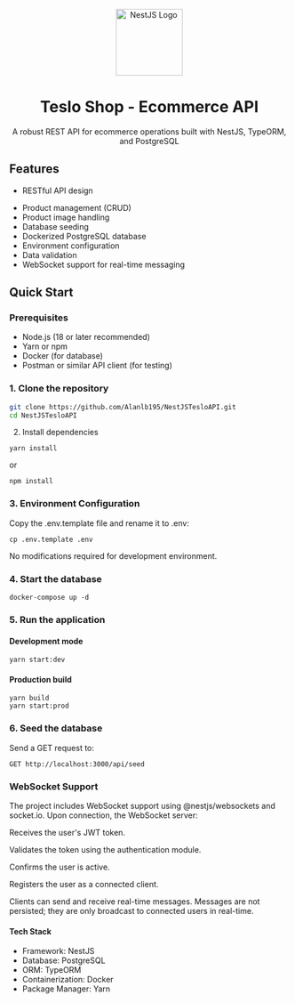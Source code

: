 <p align="center">
  <a href="http://nestjs.com/" target="blank">
    <img src="https://nestjs.com/img/logo-small.svg" width="120" alt="NestJS Logo" />
  </a>
</p>

<h1 align="center">Teslo Shop - Ecommerce API</h1>

<p align="center">
  A robust REST API for ecommerce operations built with NestJS, TypeORM, and PostgreSQL
</p>

## Features

- RESTful API design

<!-- - JWT Authentication -->

- Product management (CRUD)
- Product image handling
- Database seeding
- Dockerized PostgreSQL database
- Environment configuration
- Data validation
- WebSocket support for real-time messaging


## Quick Start

### Prerequisites

- Node.js (18 or later recommended)
- Yarn or npm
- Docker (for database)
- Postman or similar API client (for testing)

### 1. Clone the repository

```bash
git clone https://github.com/Alanlb195/NestJSTesloAPI.git
cd NestJSTesloAPI
```

2. Install dependencies

```
yarn install
```

or

```
npm install
```

### 3. Environment Configuration

Copy the .env.template file and rename it to .env:

```
cp .env.template .env
```

No modifications required for development environment.

### 4. Start the database

```
docker-compose up -d
```

### 5. Run the application

#### Development mode

```
yarn start:dev
```

#### Production build

```
yarn build
yarn start:prod
```

### 6. Seed the database

Send a GET request to:

```
GET http://localhost:3000/api/seed
```

### WebSocket Support
The project includes WebSocket support using @nestjs/websockets and socket.io. Upon connection, the WebSocket server:

Receives the user's JWT token.

Validates the token using the authentication module.

Confirms the user is active.

Registers the user as a connected client.

Clients can send and receive real-time messages. Messages are not persisted; they are only broadcast to connected users in real-time.

#### Tech Stack
- Framework: NestJS
- Database: PostgreSQL
- ORM: TypeORM
- Containerization: Docker
- Package Manager: Yarn

